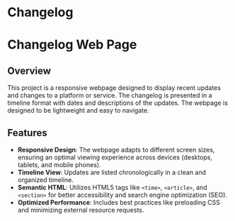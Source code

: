 # Changelog
# Changelog Web Page

## Overview
This project is a responsive webpage designed to display recent updates and changes to a platform or service. The changelog is presented in a timeline format with dates and descriptions of the updates. The webpage is designed to be lightweight and easy to navigate.

## Features
- **Responsive Design**: The webpage adapts to different screen sizes, ensuring an optimal viewing experience across devices (desktops, tablets, and mobile phones).
- **Timeline View**: Updates are listed chronologically in a clean and organized timeline.
- **Semantic HTML**: Utilizes HTML5 tags like `<time>`, `<article>`, and `<section>` for better accessibility and search engine optimization (SEO).
- **Optimized Performance**: Includes best practices like preloading CSS and minimizing external resource requests.
